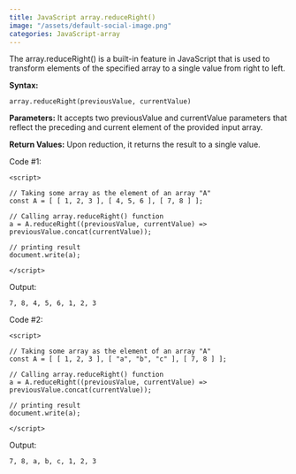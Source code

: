 ```yaml
---
title: JavaScript array.reduceRight()
image: "/assets/default-social-image.png"
categories: JavaScript-array
---
```


The array.reduceRight() is a built-in feature in JavaScript that is used to transform elements of the specified array to a single value from right to left.

**Syntax:**

`array.reduceRight(previousValue, currentValue)`

**Parameters:** It accepts two previousValue and currentValue parameters that reflect the preceding and current element of the provided input array.

**Return Values:** Upon reduction, it returns the result to a single value.

Code #1:

```
<script> 
  
// Taking some array as the element of an array "A" 
const A = [ [ 1, 2, 3 ], [ 4, 5, 6 ], [ 7, 8 ] ]; 
  
// Calling array.reduceRight() function 
a = A.reduceRight((previousValue, currentValue) => previousValue.concat(currentValue)); 
  
// printing result 
document.write(a); 
  
</script> 
```

Output:

`7, 8, 4, 5, 6, 1, 2, 3`

Code #2:

```
<script> 
  
// Taking some array as the element of an array "A" 
const A = [ [ 1, 2, 3 ], [ "a", "b", "c" ], [ 7, 8 ] ]; 
  
// Calling array.reduceRight() function 
a = A.reduceRight((previousValue, currentValue) => previousValue.concat(currentValue)); 
  
// printing result 
document.write(a); 
  
</script> 
```

Output:

`7, 8, a, b, c, 1, 2, 3`